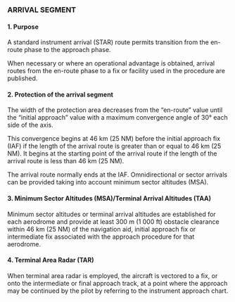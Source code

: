 ### ARRIVAL SEGMENT

#### 1. Purpose

A standard instrument arrival (STAR) route permits transition from the en-route phase to the approach phase. 

When necessary or where an operational advantage is obtained, arrival routes from the en-route phase to a fix or facility used in the procedure are published.

#### 2. Protection of the arrival segment

The width of the protection area decreases from the “en-route” value until the “initial approach” value with a maximum convergence angle of 30° each side of the axis.

This convergence begins at 46 km (25 NM) before the initial approach fix (IAF) if the length of the arrival route is greater than or equal to 46 km (25 NM). It begins at the starting point of the arrival route if the length of the arrival route is less than 46 km (25 NM).

The arrival route normally ends at the IAF. Omnidirectional or sector arrivals can be provided taking into account minimum sector altitudes (MSA).

#### 3. Minimum Sector Altitudes (MSA)/Terminal Arrival Altitudes (TAA)

Minimum sector altitudes or terminal arrival altitudes are established for each aerodrome and provide at least 300 m (1 000 ft) obstacle clearance within 46 km (25 NM) of the navigation aid, initial approach fix or intermediate fix associated with the approach procedure for that aerodrome.

#### 4. Terminal Area Radar (TAR)

When terminal area radar is employed, the aircraft is vectored to a fix, or onto the intermediate or final approach track, at a point where the approach may be continued by the pilot by referring to the instrument approach chart.